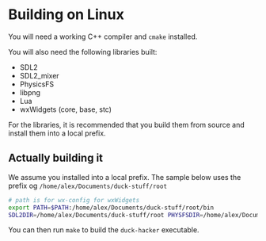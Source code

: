 # Building on Linux
You will need a working C++ compiler and `cmake` installed.

You will also need the following libraries built:
* SDL2
* SDL2_mixer
* PhysicsFS
* libpng
* Lua
* wxWidgets (core, base, stc)

For the libraries, it is recommended that you build them from source and install them into a local prefix.

## Actually building it
We assume you installed into a local prefix. The sample below uses the prefix og `/home/alex/Documents/duck-stuff/root`

```bash
# path is for wx-config for wxWidgets
export PATH=$PATH:/home/alex/Documents/duck-stuff/root/bin
SDL2DIR=/home/alex/Documents/duck-stuff/root PHYSFSDIR=/home/alex/Documents/duck-stuff/root LIBPNGDIR=/home/alex/Documents/duck-stuff/root cmake ..
```
You can then run `make` to build the `duck-hacker` executable.
